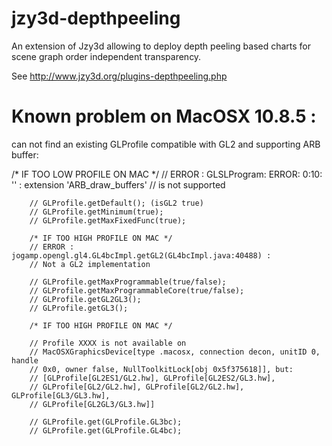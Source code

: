 jzy3d-depthpeeling
==================

An extension of Jzy3d allowing to deploy depth peeling based charts for scene graph order independent transparency.

See http://www.jzy3d.org/plugins-depthpeeling.php


# Known problem on MacOSX 10.8.5 :
can not find an existing GLProfile compatible with GL2 and supporting ARB buffer:

/* IF TOO LOW PROFILE ON MAC */
        // ERROR : GLSLProgram: ERROR: 0:10: '' : extension 'ARB_draw_buffers'
        // is not supported

        // GLProfile.getDefault(); (isGL2 true)
        // GLProfile.getMinimum(true);
        // GLProfile.getMaxFixedFunc(true);

        /* IF TOO HIGH PROFILE ON MAC */
        // ERROR : jogamp.opengl.gl4.GL4bcImpl.getGL2(GL4bcImpl.java:40488) :
        // Not a GL2 implementation

        // GLProfile.getMaxProgrammable(true/false);
        // GLProfile.getMaxProgrammableCore(true/false);
        // GLProfile.getGL2GL3();
        // GLProfile.getGL3();

        /* IF TOO HIGH PROFILE ON MAC */

        // Profile XXXX is not available on
        // MacOSXGraphicsDevice[type .macosx, connection decon, unitID 0, handle
        // 0x0, owner false, NullToolkitLock[obj 0x5f375618]], but:
        // [GLProfile[GL2ES1/GL2.hw], GLProfile[GL2ES2/GL3.hw],
        // GLProfile[GL2/GL2.hw], GLProfile[GL2/GL2.hw], GLProfile[GL3/GL3.hw],
        // GLProfile[GL2GL3/GL3.hw]]

        // GLProfile.get(GLProfile.GL3bc);
        // GLProfile.get(GLProfile.GL4bc);
